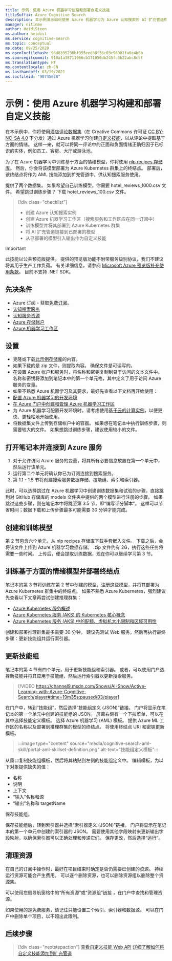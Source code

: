 ```yaml
---
title: 示例：使用 Azure 机器学习创建和部署自定义技能
titleSuffix: Azure Cognitive Search
description: 本示例演示如何使用 Azure 机器学习为 Azure 认知搜索的 AI 扩充管道构建和部署自定义技能。
manager: nitinme
author: HeidiSteen
ms.author: heidist
ms.service: cognitive-search
ms.topic: conceptual
ms.date: 09/25/2020
ms.openlocfilehash: 98d8395236bf955eed88f36c03c96981fa0e4b6b
ms.sourcegitcommit: 910a1a38711966cb171050db245fc3b22abc8c5f
ms.translationtype: HT
ms.contentlocale: zh-CN
ms.lasthandoff: 03/19/2021
ms.locfileid: "98745628"
---
```

# <a name="example-build-and-deploy-a-custom-skill-with-azure-machine-learning"></a>示例：使用 Azure 机器学习构建和部署自定义技能 

在本示例中，你将使用[酒店评论数据集](https://www.kaggle.com/datafiniti/hotel-reviews)（在 Creative Commons 许可证 [CC BY-NC-SA 4.0](https://creativecommons.org/licenses/by-nc-sa/4.0/legalcode.txt) 下分发）通过 Azure 机器学习创建[自定义技能](./cognitive-search-aml-skill.md)，以从评论中提取基于方面的情绪。 这样一来，就可以将同一评论中的正面和负面情绪正确归因于已标识的实体，例如员工、客房、大厅或游泳池。

为了在 Azure 机器学习中训练基于方面的情绪模型，你将使用 [nlp recipes 存储库](https://github.com/microsoft/nlp-recipes/tree/master/examples/sentiment_analysis/absa)。 然后，你会将该模型部署为 Azure Kubernetes 群集上的终结点。 部署后，该终结点将作为 AML 技能添加到扩充管道中，供认知搜索服务使用。

提供了两个数据集。 如果希望自己训练模型，你需要 hotel_reviews_1000.csv 文件。 希望跳过训练步骤？ 下载 hotel_reviews_100.csv 文件。

> [!div class="checklist"]
> * 创建 Azure 认知搜索实例
> * 创建 Azure 机器学习工作区（搜索服务和工作区应在同一订阅中）
> * 训练模型并将其部署到 Azure Kubernetes 群集
> * 将 AI 扩充管道链接到已部署的模型
> * 从已部署的模型引入输出作为自定义技能

> [!IMPORTANT] 
> 此技能以公共预览版提供。 提供的预览版功能不附带服务级别协议，我们不建议将其用于生产工作负荷。 有关详细信息，请参阅 [Microsoft Azure 预览版补充使用条款](https://azure.microsoft.com/support/legal/preview-supplemental-terms/)。 目前不支持 .NET SDK。

## <a name="prerequisites"></a>先决条件

* Azure 订阅 - 获取[免费订阅](https://azure.microsoft.com/free/?WT.mc_id=A261C142F)。
* [认知搜索服务](./search-get-started-arm.md)
* [认知服务资源](../cognitive-services/cognitive-services-apis-create-account.md?tabs=multiservice%2cwindows)
* [Azure 存储帐户](../storage/common/storage-account-create.md?tabs=azure-portal&toc=%2fazure%2fstorage%2fblobs%2ftoc.json)
* [Azure 机器学习工作区](../machine-learning/how-to-manage-workspace.md)

## <a name="setup"></a>设置

* 克隆或下载[此示例存储库](https://github.com/Azure-Samples/azure-search-python-samples/tree/master/AzureML-Custom-Skill)的内容。
* 如果下载的是 zip 文件，则提取内容。 确保文件是可读写的。
* 在设置 Azure 帐户和服务时，将名称和密钥复制到易于访问的文本文件中。 名称和密钥将添加到笔记本中的第一个单元格，其中定义了用于访问 Azure 服务的变量。
* 如果不熟悉 Azure 机器学习及其要求，最好先查看以下文档再开始使用：
 * [配置 Azure 机器学习的开发环境](../machine-learning/how-to-configure-environment.md)
 * [在 Azure 门户中创建和管理 Azure 机器学习工作区](../machine-learning/how-to-manage-workspace.md)
 * 为 Azure 机器学习配置开发环境时，请考虑使用[基于云的计算实例](../machine-learning/how-to-configure-environment.md#compute-instance)，以便更快、更轻松地开始使用。
* 将数据集文件上传到存储帐户中的容器。 如果想在笔记本中执行训练步骤，则需要较大的文件。 如果想跳过训练步骤，建议使用较小的文件。

## <a name="open-notebook-and-connect-to-azure-services"></a>打开笔记本并连接到 Azure 服务

1. 对于允许访问 Azure 服务的变量，将其所有必要信息放置在第一个单元中，然后运行该单元。
1. 运行第二个单元将确认你已为订阅连接到搜索服务。
1. 第 1.1 - 1.5 节将创建搜索服务数据存储、技能组、索引和索引器。

此时，可以选择跳过在 Azure 机器学习中创建训练数据集和试验的步骤，直接跳到对 GitHub 存储库的 models 文件夹中提供的两个模型进行注册的步骤。 如果跳过这些步骤，则在笔记本中将跳至第 3.5 节，即“编写评分脚本”。 这样可以节省时间；数据下载和上传步骤最多可能需要 30 分钟才能完成。

## <a name="creating-and-training-the-models"></a>创建和训练模型

第 2 节包含六个单元，从 nlp recipes 存储库下载手套嵌入文件。 下载之后，会将该文件上传到 Azure 机器学习数据存储。 .zip 文件约有 2G，执行这些任务将需要一些时间。 上传后，便会提取训练数据，现在你可以继续学习第 3 节。

## <a name="train-the-aspect-based-sentiment-model-and-deploy-your-endpoint"></a>训练基于方面的情绪模型并部署终结点

笔记本的第 3 节将训练在第 2 节中创建的模型，注册这些模型，并将其部署为 Azure Kubernetes 群集中的终结点。 如果不熟悉 Azure Kubernetes，强烈建议先查看以下文章再尝试创建推理群集：

* [Azure Kubernetes 服务概述](../aks/intro-kubernetes.md)
* [Azure Kubernetes 服务 (AKS) 的 Kubernetes 核心概念](../aks/concepts-clusters-workloads.md)
* [Azure Kubernetes 服务 (AKS) 中的配额、虚拟机大小限制和区域可用性](../aks/quotas-skus-regions.md)

创建和部署推理群集最多需要 30 分钟。 建议先测试 Web 服务，然后再执行最终步骤：更新技能组并运行索引器。

## <a name="update-the-skillset"></a>更新技能组

笔记本的第 4 节有四个单元，用于更新技能组和索引器。 或者，可以使用门户选择新技能并将其应用于技能组，然后运行索引器以更新搜索服务。

> [!VIDEO https://channel9.msdn.com/Shows/AI-Show/Active-Learning-with-Azure-Cognitive-Search/player#time=19m35s:paused/03/player]

在门户中，转到“技能组”，然后选择“技能组定义 (JSON)”链接。 门户将显示在笔记本的第一个单元中创建的技能组的 JSON。 屏幕右侧有一个下拉菜单，可以在其中选择技能定义模板。 选择 Azure 机器学习 (AML) 模板。 提供 Azure ML 工作区的名称以及部署到推理群集的模型的终结点。 将使用终结点 URI 和密钥更新模板。

> :::image type="content" source="media/cognitive-search-aml-skill/portal-aml-skillset-definition.png" alt-text="技能组定义模板":::

从窗口复制技能组模板，然后将其粘贴到左侧的技能组定义中。 编辑模板，为以下对象提供缺失的值：

* 名称
* 说明
* 上下文
* “输入”名称和源
* “输出”名称和 targetName

保存技能组。

保存技能组后，转到索引器并选择“索引器定义 (JSON)”链接。 门户将显示在笔记本的第一个单元中创建的索引器的 JSON。 需要使用其他字段映射来更新输出字段映射，以确保索引器可以正确处理和传递它们。 保存更改，然后选择“运行”。 

## <a name="clean-up-resources"></a>清理资源

在自己的订阅中操作时，最好在项目结束时确定是否仍需要已创建的资源。 持续运行资源可能会产生费用。 可以逐个删除资源，也可以删除资源组以删除整个资源集。

可以使用左侧导航窗格中的“所有资源”或“资源组”链接 ，在门户中查找和管理资源。

如果使用的是免费服务，请记住只能设置三个索引、索引器和数据源。 可以在门户中删除单个项目，以不超出此限制。

## <a name="next-steps"></a>后续步骤

> [!div class="nextstepaction"]
> [查看自定义技能 Web API](./cognitive-search-custom-skill-web-api.md)
> [详细了解如何将自定义技能添加到扩充管道](./cognitive-search-custom-skill-interface.md)